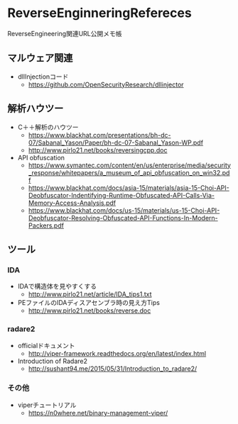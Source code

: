 # ReverseEnginneringRefereces

ReverseEngineering関連URL公開メモ帳

## マルウェア関連
* dllInjectionコード
    * https://github.com/OpenSecurityResearch/dllinjector

## 解析ハウツー
* C＋＋解析のハウツー
    * https://www.blackhat.com/presentations/bh-dc-07/Sabanal_Yason/Paper/bh-dc-07-Sabanal_Yason-WP.pdf
    * http://www.pirlo21.net/books/reversingcpp.doc
* API obfuscation
    * https://www.symantec.com/content/en/us/enterprise/media/security_response/whitepapers/a_museum_of_api_obfuscation_on_win32.pdf
    * https://www.blackhat.com/docs/asia-15/materials/asia-15-Choi-API-Deobfuscator-Indentifying-Runtime-Obfuscated-API-Calls-Via-Memory-Access-Analysis.pdf
    * https://www.blackhat.com/docs/us-15/materials/us-15-Choi-API-Deobfuscator-Resolving-Obfuscated-API-Functions-In-Modern-Packers.pdf

## ツール
### IDA
* IDAで構造体を見やすくする
    * http://www.pirlo21.net/article/IDA_tips1.txt 
* PEファイルのIDAディスアセンブラ時の見え方Tips
    * http://www.pirlo21.net/books/reverse.doc

### radare2
* officialドキュメント
    * http://viper-framework.readthedocs.org/en/latest/index.html 
* Introduction of Radare2
    * http://sushant94.me/2015/05/31/Introduction_to_radare2/

### その他
* viperチュートリアル
    * https://n0where.net/binary-management-viper/
